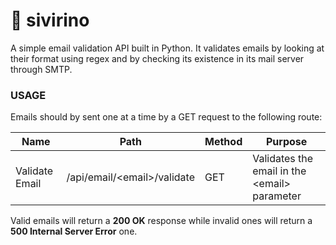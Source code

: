 # :older_man: sivirino
A simple email validation API built in Python. It validates emails by looking at their format using regex and by checking its existence in its mail server through SMTP.

### USAGE
Emails should by sent one at a time by a GET request to the following route:

| Name | Path | Method | Purpose |
| ------ | ------ | ------ | ------ |
| Validate Email | /api/email/\<email\>/validate | GET | Validates the email in the \<email\> parameter |

Valid emails will return a **200 OK** response while invalid ones will return a **500 Internal Server Error** one.
